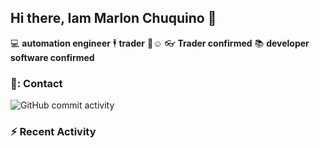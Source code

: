 ## Hi there, Iam Marlon Chuquino 👋

:computer: **automation engineer**
🕴️ **trader** 💸☺️
👓 **Trader confirmed**
📚 **developer software confirmed**

### 🤠: Contact
![GitHub commit activity](https://img.shields.io/github/commit-activity/m/marlonchca3/marlonchca3)

### :zap: Recent Activity
<!--RECENT_ACTIVITY:start-->

<!--RECENT_ACTIVITY:last_update-->



